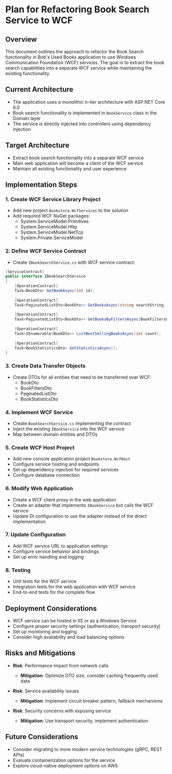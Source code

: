 # Plan for Refactoring Book Search Service to WCF

## Overview
This document outlines the approach to refactor the Book Search functionality in Bob's Used Books application to use Windows Communication Foundation (WCF) services. The goal is to extract the book search capabilities into a separate WCF service while maintaining the existing functionality.

## Current Architecture
- The application uses a monolithic n-tier architecture with ASP.NET Core 6.0
- Book search functionality is implemented in `BookService` class in the Domain layer
- The service is directly injected into controllers using dependency injection

## Target Architecture
- Extract book search functionality into a separate WCF service
- Main web application will become a client of the WCF service
- Maintain all existing functionality and user experience

## Implementation Steps

### 1. Create WCF Service Library Project
- Add new project `Bookstore.WcfServices` to the solution
- Add required WCF NuGet packages:
  - System.ServiceModel.Primitives
  - System.ServiceModel.Http
  - System.ServiceModel.NetTcp
  - System.Private.ServiceModel

### 2. Define WCF Service Contract
- Create `IBookSearchService.cs` with WCF service contract:
```csharp
[ServiceContract]
public interface IBookSearchService
{
    [OperationContract]
    Task<BookDto> GetBookAsync(int id);
    
    [OperationContract]
    Task<PaginatedListDto<BookDto>> GetBooksAsync(string searchString, string sortBy, int pageIndex, int pageSize);
    
    [OperationContract]
    Task<PaginatedListDto<BookDto>> GetBooksByFiltersAsync(BookFiltersDto filters, int pageIndex, int pageSize);
    
    [OperationContract]
    Task<IEnumerable<BookDto>> ListBestSellingBooksAsync(int count);
    
    [OperationContract]
    Task<BookStatisticsDto> GetStatisticsAsync();
}
```

### 3. Create Data Transfer Objects
- Create DTOs for all entities that need to be transferred over WCF:
  - BookDto
  - BookFiltersDto
  - PaginatedListDto<T>
  - BookStatisticsDto

### 4. Implement WCF Service
- Create `BookSearchService.cs` implementing the contract
- Inject the existing `IBookService` into the WCF service
- Map between domain entities and DTOs

### 5. Create WCF Host Project
- Add new console application project `Bookstore.WcfHost`
- Configure service hosting and endpoints
- Set up dependency injection for required services
- Configure database connection

### 6. Modify Web Application
- Create a WCF client proxy in the web application
- Create an adapter that implements `IBookService` but calls the WCF service
- Update DI configuration to use the adapter instead of the direct implementation

### 7. Update Configuration
- Add WCF service URL to application settings
- Configure service behavior and bindings
- Set up error handling and logging

### 8. Testing
- Unit tests for the WCF service
- Integration tests for the web application with WCF service
- End-to-end tests for the complete flow

## Deployment Considerations
- WCF service can be hosted in IIS or as a Windows Service
- Configure proper security settings (authentication, transport security)
- Set up monitoring and logging
- Consider high availability and load balancing options

## Risks and Mitigations
- **Risk**: Performance impact from network calls
  - **Mitigation**: Optimize DTO size, consider caching frequently used data
  
- **Risk**: Service availability issues
  - **Mitigation**: Implement circuit breaker pattern, fallback mechanisms
  
- **Risk**: Security concerns with exposing service
  - **Mitigation**: Use transport security, implement authentication

## Future Considerations
- Consider migrating to more modern service technologies (gRPC, REST APIs)
- Evaluate containerization options for the service
- Explore cloud-native deployment options on AWS